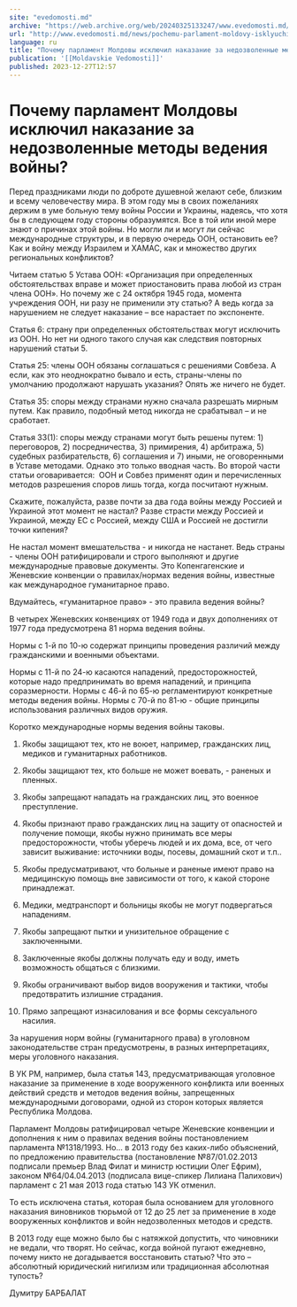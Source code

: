 ```yaml
---
site: "evedomosti.md"
archive: "https://web.archive.org/web/20240325133247/www.evedomosti.md/news/pochemu-parlament-moldovy-isklyuchil-nakazanie-za-nedozvolen"
url: "http://www.evedomosti.md/news/pochemu-parlament-moldovy-isklyuchil-nakazanie-za-nedozvolen"
language: ru
title: "Почему парламент Молдовы исключил наказание за недозволенные методы ведения войны?"
publication: '[[Moldavskie Vedomosti]]'
published: 2023-12-27T12:57
---
```


# Почему парламент Молдовы исключил наказание за недозволенные методы ведения войны?

Перед праздниками люди по доброте душевной желают себе, близким и всему человечеству мира. В этом году мы в своих пожеланиях держим в уме больную тему войны России и Украины, надеясь, что хотя бы в следующем году стороны образумятся. Все в той или иной мере знают о причинах этой войны. Но могли ли и могут ли сейчас международные структуры, и в первую очередь ООН, остановить ее? Как и войну между Израилем и ХАМАС, как и множество других региональных конфликтов?

Читаем статью 5 Устава ООН: «Организация при определенных обстоятельствах вправе и может приостановить права любой из стран члена ООН». Но почему же с 24 октября 1945 года, момента учреждения ООН, ни разу не применили эту статью? А ведь когда за нарушением не следует наказание – все нарастает по экспоненте.

Статья 6: страну при определенных обстоятельствах могут исключить из ООН. Но нет ни одного такого случая как следствия повторных нарушений статьи 5.

Статья 25: члены ООН обязаны соглашаться с решениями Совбеза. А если, как это неоднократно бывало и есть, страны-члены по умолчанию продолжают нарушать указания? Опять же ничего не будет.

Статья 35: споры между странами нужно сначала разрешать мирным путем. Как правило, подобный метод никогда не срабатывал – и не сработает.

Статья 33(1): споры между странами могут быть решены путем: 1) переговоров, 2) посредничества, 3) примирения, 4) арбитража, 5) судебных разбирательств, 6) соглашения и 7) иными, не оговоренными в Уставе методами. Однако это только вводная часть. Во второй части статьи оговаривается:  ООН и Совбез применят один и перечисленных методов разрешения споров лишь тогда, когда посчитают нужным.

Скажите, пожалуйста, разве почти за два года войны между Россией и Украиной этот момент не настал? Разве страсти между Россией и Украиной, между ЕС с Россией, между США и Россией не достигли точки кипения?

Не настал момент вмешательства - и никогда не настанет. Ведь страны - члены ООН ратифицировали и строго выполняют и другие международные правовые документы. Это Копенгагенские и Женевские конвенции о правилах/нормах ведения войны, известные как международное гуманитарное право.

Вдумайтесь, «гуманитарное право» - это правила ведения войны?

В четырех Женевских конвенциях от 1949 года и двух дополнениях от 1977 года предусмотрена 81 норма ведения войны.

Нормы с 1-й по 10-ю содержат принципы проведения различий между гражданскими и военными объектами.

Нормы с 11-й по 24-ю касаются нападений, предосторожностей, которые надо предпринимать во время нападений, и принципа соразмерности. Нормы с 46-й по 65-ю регламентируют конкретные методы ведения войны. Нормы с 70-й по 81-ю - общие принципы использования различных видов оружия.

Коротко международные нормы ведения войны таковы.

1. Якобы защищают тех, кто не воюет, например, гражданских лиц, медиков и гуманитарных работников.

2. Якобы защищают тех, кто больше не может воевать, - раненых и пленных.

3. Якобы запрещают нападать на гражданских лиц, это военное преступление.

4. Якобы признают право гражданских лиц на защиту от опасностей и получение помощи, якобы нужно принимать все меры предосторожности, чтобы уберечь людей и их дома, все, от чего зависит выживание: источники воды, посевы, домашний скот и т.п..

5. Якобы предусматривают, что больные и раненые имеют право на медицинскую помощь вне зависимости от того, к какой стороне принадлежат.

6. Медики, медтранспорт и больницы якобы не могут подвергаться нападениям.

7. Якобы запрещают пытки и унизительное обращение с заключенными.

8. Заключенные якобы должны получать еду и воду, иметь возможность общаться с близкими.

9. Якобы ограничивают выбор видов вооружения и тактики, чтобы предотвратить излишние страдания.

10. Прямо запрещают изнасилования и все формы сексуального насилия.

За нарушения норм войны (гуманитарного права) в уголовном законодательстве стран предусмотрены, в разных интерпретациях, меры уголовного наказания.

В УК РМ, например, была статья 143, предусматривающая уголовное наказание за применение в ходе вооруженного конфликта или военных действий средств и методов ведения войны, запрещенных международными договорами, одной из сторон которых является Республика Молдова.

Парламент Молдовы ратифицировал четыре Женевские конвенции и дополнения к ним о правилах ведения войны постановлением парламента №1318/1993. Но... в 2013 году без каких-либо объяснений, по предложению правительства (постановление №87/01.02.2013 подписали премьер Влад Филат и министр юстиции Олег Ефрим), законом №64/04.04.2013 (подписала вице-спикер Лилиана Палихович) парламент с 21 мая 2013 года статью 143 УК отменил.

То есть исключена статья, которая была основанием для уголовного наказания виновников тюрьмой от 12 до 25 лет за применение в ходе вооруженных конфликтов и войн недозволенных методов и средств.

В 2013 году еще можно было бы с натяжкой допустить, что чиновники не ведали, что творят. Но сейчас, когда войной пугают ежедневно, почему никто не догадывается восстановить статью? Что это – абсолютный юридический нигилизм или традиционная абсолютная тупость?

Думитру БАРБАЛАТ